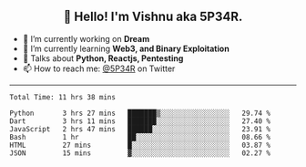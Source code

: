 <h2 align="center">👋 Hello! I'm Vishnu aka 5P34R.</h2>


- 🔭 I’m currently working on **Dream**
- 🌱 I’m currently learning **Web3, and Binary Exploitation**
- 💬 Talks about **Python, Reactjs, Pentesting**
- 📫 How to reach me: [@5P34R](https://twitter.com/Vishnu27302693) on Twitter

---
<!--START_SECTION:waka-->

```text
Total Time: 11 hrs 38 mins

Python       3 hrs 27 mins   ███████▒░░░░░░░░░░░░░░░░░   29.74 %
Dart         3 hrs 11 mins   ███████░░░░░░░░░░░░░░░░░░   27.40 %
JavaScript   2 hrs 47 mins   ██████░░░░░░░░░░░░░░░░░░░   23.91 %
Bash         1 hr            ██░░░░░░░░░░░░░░░░░░░░░░░   08.66 %
HTML         27 mins         █░░░░░░░░░░░░░░░░░░░░░░░░   03.87 %
JSON         15 mins         ▓░░░░░░░░░░░░░░░░░░░░░░░░   02.27 %
```

<!--END_SECTION:waka-->

